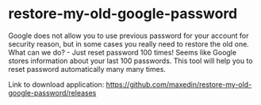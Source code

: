 restore-my-old-google-password
==============================

Google does not allow you to use previous password for your account for security reason, but in some cases you really need to restore the old one. 
What can we do? - Just reset password 100 times! 
Seems like Google stores information about your last 100 passwords. 
This tool will help you to reset password automatically many many times. 

Link to download application:
https://github.com/maxedin/restore-my-old-google-password/releases
